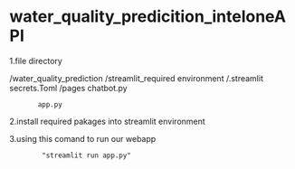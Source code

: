 # water_quality_predicition_inteloneAPI

1.file directory

/water_quality_prediction
          /streamlit_required environment
          /.streamlit
                secrets.Toml
          /pages
                 chatbot.py

           app.py  

2.install required pakages into streamlit environment

3.using this comand to run our webapp
            
            "streamlit run app.py"
            
           
